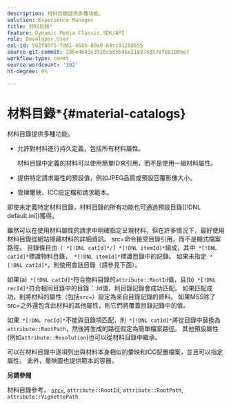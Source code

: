 ```yaml
---
description: 材料目錄提供多種功能。
solution: Experience Manager
title: 材料目錄*
feature: Dynamic Media Classic,SDK/API
role: Developer,User
exl-id: 502f80f5-fdd1-468b-89a9-64cc9128d655
source-git-commit: 206e4643e3926cb85b4be2189743578f88180be7
workflow-type: tm+mt
source-wordcount: '302'
ht-degree: 0%

---
```


# 材料目錄*{#material-catalogs}

材料目錄提供多種功能。

* 允許對材料進行持久定義，包括所有材料屬性。

   材料目錄中定義的材料可以使用簡單ID來引用，而不是使用一組材料屬性。
* 提供特定請求屬性的預設值，例如JPEG品質或預設回覆影像大小。
* 管理暈映、ICC設定檔和請求範本。

即使未定義特定材料目錄，材料目錄的所有功能也可通過預設目錄([!DNL default.ini])獲得。

雖然可以在使用材料屬性的請求中明確指定呈現材料，但在許多情況下，最好使用材料目錄從網站隱藏材料的詳細資訊。 src=命令接受目錄引用，而不是顯式檔案路徑。 目錄條目由` [ *[!DNL catId]*/] *[!DNL itemId]*`組成，其中` *[!DNL catId]*`標識物料目錄，` *[!DNL itemId]*`標識目錄中的記錄。 如果未指定` *[!DNL catId]*`，則使用會話目錄（請參見下面）。

如果(a)` *[!DNL catId]*`符合物料目錄的`attribute::RootId`值，且(b)` *[!DNL recId]*`符合相同目錄中的目錄：:Id值，則目錄記錄會成功匹配。 如果匹配成功，則將材料的屬性（包括`src=`）設定為來自目錄記錄的資料。 如果MSS除了src=之外還包含此材料的其他屬性，則它們將覆蓋目錄記錄中的值。

如果` *[!DNL recId]*`不能與目錄項匹配，則` *[!DNL catId]*`將從目錄中替換為`attribute::RootPath`，然後將生成的路徑假定為簡單檔案路徑。 其他預設屬性(例如`attribute::Resolution`)也可以從材料目錄中繼承。

可以在材料目錄中逐項列出與材料本身相似的暈映和ICC配置檔案，並且可以指定屬性。 此外，暈映圖也提供範本的容器。

**另請參閱**

材料目錄參考， [ `src=`](../../../../../../ir-api/http-protocol/image-rendering-api-ref/c-ir-http-protocol-ref/c-ir-http-protocol-command-reference/r-ir-src.md#reference-62c98abad22149d68d405ed6aaff8272), `attribute::RootId`, `attribute::RootPath`, `attribute::VignettePath`
